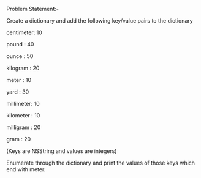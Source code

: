 Problem Statement:-

Create a dictionary and add the following key/value pairs to the dictionary

centimeter: 10

pound     : 40

ounce     : 50

kilogram  : 20

meter     : 10

yard      : 30

millimeter: 10

kilometer : 10

milligram : 20

gram      : 20

(Keys are NSString and values are integers)

Enumerate through the dictionary and print the values of those keys which end with meter.
